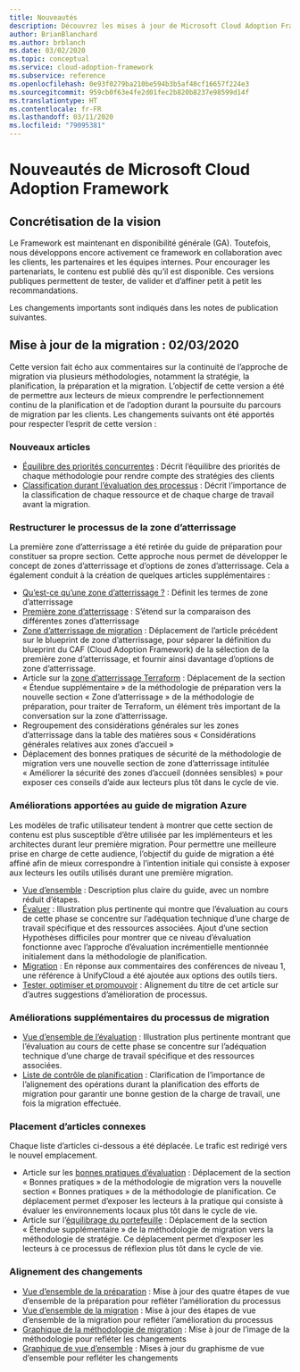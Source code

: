 ```yaml
---
title: Nouveautés
description: Découvrez les mises à jour de Microsoft Cloud Adoption Framework pour Azure.
author: BrianBlanchard
ms.author: brblanch
ms.date: 03/02/2020
ms.topic: conceptual
ms.service: cloud-adoption-framework
ms.subservice: reference
ms.openlocfilehash: 0e93f0279ba210be594b3b5af40cf16657f224e3
ms.sourcegitcommit: 959cb0f63e4fe2d01fec2b820b8237e98599d14f
ms.translationtype: HT
ms.contentlocale: fr-FR
ms.lasthandoff: 03/11/2020
ms.locfileid: "79095381"
---
```

# <a name="whats-new-in-the-microsoft-cloud-adoption-framework"></a>Nouveautés de Microsoft Cloud Adoption Framework

## <a name="fulfilling-the-vision"></a>Concrétisation de la vision

Le Framework est maintenant en disponibilité générale (GA). Toutefois, nous développons encore activement ce framework en collaboration avec les clients, les partenaires et les équipes internes. Pour encourager les partenariats, le contenu est publié dès qu’il est disponible. Ces versions publiques permettent de tester, de valider et d’affiner petit à petit les recommandations.

Les changements importants sont indiqués dans les notes de publication suivantes.

## <a name="migration-update-03022020"></a>Mise à jour de la migration : 02/03/2020

Cette version fait écho aux commentaires sur la continuité de l’approche de migration via plusieurs méthodologies, notamment la stratégie, la planification, la préparation et la migration. L’objectif de cette version a été de permettre aux lecteurs de mieux comprendre le perfectionnement continu de la planification et de l’adoption durant la poursuite du parcours de migration par les clients. Les changements suivants ont été apportés pour respecter l’esprit de cette version :

### <a name="new-articles"></a>Nouveaux articles

- [Équilibre des priorités concurrentes](../strategy/balance-competing-priorities.md) : Décrit l’équilibre des priorités de chaque méthodologie pour rendre compte des stratégies des clients
- [Classification durant l’évaluation des processus](../migrate/migration-considerations/assess/classify.md) : Décrit l’importance de la classification de chaque ressource et de chaque charge de travail avant la migration.

### <a name="restructure-landing-zone-process"></a>Restructurer le processus de la zone d’atterrissage

La première zone d’atterrissage a été retirée du guide de préparation pour constituer sa propre section. Cette approche nous permet de développer le concept de zones d’atterrissage et d’options de zones d’atterrissage. Cela a également conduit à la création de quelques articles supplémentaires :

- [Qu’est-ce qu’une zone d’atterrissage ?](../ready/landing-zone/index.md) : Définit les termes de zone d’atterrissage
- [Première zone d’atterrissage](../ready/landing-zone/first-landing-zone.md) : S’étend sur la comparaison des différentes zones d’atterrissage
- [Zone d’atterrissage de migration](../ready/landing-zone/migrate-landing-zone.md) : Déplacement de l’article précédent sur le blueprint de zone d’atterrissage, pour séparer la définition du blueprint du CAF (Cloud Adoption Framework) de la sélection de la première zone d’atterrissage, et fournir ainsi davantage d’options de zone d’atterrissage.
- Article sur la [zone d’atterrissage Terraform](../ready/landing-zone/terraform-landing-zone.md) : Déplacement de la section « Étendue supplémentaire » de la méthodologie de préparation vers la nouvelle section « Zone d’atterrissage » de la méthodologie de préparation, pour traiter de Terraform, un élément très important de la conversation sur la zone d’atterrissage.
- Regroupement des considérations générales sur les zones d’atterrissage dans la table des matières sous « Considérations générales relatives aux zones d’accueil »
- Déplacement des bonnes pratiques de sécurité de la méthodologie de migration vers une nouvelle section de zone d’atterrissage intitulée « Améliorer la sécurité des zones d’accueil (données sensibles) » pour exposer ces conseils d’aide aux lecteurs plus tôt dans le cycle de vie.

### <a name="refinements-to-the-azure-migration-guide"></a>Améliorations apportées au guide de migration Azure

Les modèles de trafic utilisateur tendent à montrer que cette section de contenu est plus susceptible d’être utilisée par les implémenteurs et les architectes durant leur première migration. Pour permettre une meilleure prise en charge de cette audience, l’objectif du guide de migration a été affiné afin de mieux correspondre à l’intention initiale qui consiste à exposer aux lecteurs les outils utilisés durant une première migration.

- [Vue d’ensemble](../migrate/azure-migration-guide/index.md) : Description plus claire du guide, avec un nombre réduit d’étapes.
- [Évaluer](../migrate/azure-migration-guide/assess.md) : Illustration plus pertinente qui montre que l’évaluation au cours de cette phase se concentre sur l’adéquation technique d’une charge de travail spécifique et des ressources associées. Ajout d’une section Hypothèses difficiles pour montrer que ce niveau d’évaluation fonctionne avec l’approche d’évaluation incrémentielle mentionnée initialement dans la méthodologie de planification.
- [Migration](../migrate/azure-migration-guide/migrate.md) : En réponse aux commentaires des conférences de niveau 1, une référence à UnifyCloud a été ajoutée aux options des outils tiers.
- [Tester, optimiser et promouvoir](../migrate/azure-migration-guide/optimize-and-transform.md) : Alignement du titre de cet article sur d’autres suggestions d’amélioration de processus.

### <a name="refinements-to-migration-process-improvements"></a>Améliorations supplémentaires du processus de migration

- [Vue d’ensemble de l’évaluation](../migrate/migration-considerations/assess/index.md) : Illustration plus pertinente montrant que l’évaluation au cours de cette phase se concentre sur l’adéquation technique d’une charge de travail spécifique et des ressources associées.
- [Liste de contrôle de planification](../migrate/migration-considerations/prerequisites/planning-checklist.md) : Clarification de l’importance de l’alignement des opérations durant la planification des efforts de migration pour garantir une bonne gestion de la charge de travail, une fois la migration effectuée.

### <a name="placement-of-related-articles"></a>Placement d’articles connexes

Chaque liste d’articles ci-dessous a été déplacée. Le trafic est redirigé vers le nouvel emplacement.

- Article sur les [bonnes pratiques d’évaluation](../plan/contoso-migration-assessment.md) : Déplacement de la section « Bonnes pratiques » de la méthodologie de migration vers la nouvelle section « Bonnes pratiques » de la méthodologie de planification. Ce déplacement permet d’exposer les lecteurs à la pratique qui consiste à évaluer les environnements locaux plus tôt dans le cycle de vie.
- Article sur l’[équilibrage du portefeuille](../strategy/balance-the-portfolio.md) : Déplacement de la section « Étendue supplémentaire » de la méthodologie de migration vers la méthodologie de stratégie. Ce déplacement permet d’exposer les lecteurs à ce processus de réflexion plus tôt dans le cycle de vie.

### <a name="alignment-of-the-changes"></a>Alignement des changements

- [Vue d’ensemble de la préparation](../ready/index.md) : Mise à jour des quatre étapes de vue d’ensemble de la préparation pour refléter l’amélioration du processus
- [Vue d’ensemble de la migration](../migrate/index.md) : Mise à jour des étapes de vue d’ensemble de la migration pour refléter l’amélioration du processus
- [Graphique de la méthodologie de migration](../migrate/index.md) : Mise à jour de l’image de la méthodologie pour refléter les changements
- [Graphique de vue d’ensemble](../index.md) : Mises à jour du graphisme de vue d’ensemble pour refléter les changements
